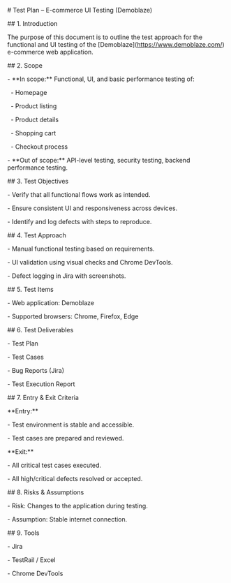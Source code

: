 \# Test Plan – E-commerce UI Testing (Demoblaze)



\## 1. Introduction

The purpose of this document is to outline the test approach for the functional and UI testing of the \[Demoblaze](https://www.demoblaze.com/) e-commerce web application.



\## 2. Scope

\- \*\*In scope:\*\* Functional, UI, and basic performance testing of:

&nbsp; - Homepage

&nbsp; - Product listing

&nbsp; - Product details

&nbsp; - Shopping cart

&nbsp; - Checkout process

\- \*\*Out of scope:\*\* API-level testing, security testing, backend performance testing.



\## 3. Test Objectives

\- Verify that all functional flows work as intended.

\- Ensure consistent UI and responsiveness across devices.

\- Identify and log defects with steps to reproduce.



\## 4. Test Approach

\- Manual functional testing based on requirements.

\- UI validation using visual checks and Chrome DevTools.

\- Defect logging in Jira with screenshots.



\## 5. Test Items

\- Web application: Demoblaze

\- Supported browsers: Chrome, Firefox, Edge



\## 6. Test Deliverables

\- Test Plan

\- Test Cases

\- Bug Reports (Jira)

\- Test Execution Report



\## 7. Entry \& Exit Criteria

\*\*Entry:\*\*

\- Test environment is stable and accessible.

\- Test cases are prepared and reviewed.



\*\*Exit:\*\*

\- All critical test cases executed.

\- All high/critical defects resolved or accepted.



\## 8. Risks \& Assumptions

\- Risk: Changes to the application during testing.

\- Assumption: Stable internet connection.



\## 9. Tools

\- Jira

\- TestRail / Excel

\- Chrome DevTools


